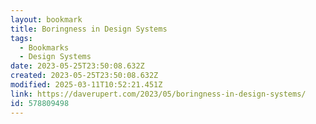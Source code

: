 ```yaml
---
layout: bookmark
title: Boringness in Design Systems
tags:
  - Bookmarks
  - Design Systems
date: 2023-05-25T23:50:08.632Z
created: 2023-05-25T23:50:08.632Z
modified: 2025-03-11T10:52:21.451Z
link: https://daverupert.com/2023/05/boringness-in-design-systems/
id: 578809498
---
```

